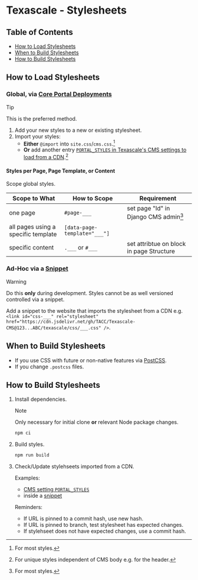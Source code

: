 # Texascale - Stylesheets

## Table of Contents

- [How to Load Stylesheets](#how-to-load-stylesheets)
- [When to Build Stylesheets](#when-to-build-stylesheets)
- [How to Build Stylesheets](#how-to-build-stylesheets)

## How to Load Stylesheets

### Global, via [Core Portal Deployments]

> [!TIP]
> This is the preferred method.

1. Add your new styles to a new or existing stylesheet.
2. Import your styles:
    - **Either** `@import` into `site.css`/`cms.css`.[^1]
    - **Or** add another entry [`PORTAL_STYLES` in Texascale's CMS settings to load from a CDN][PORTAL_STYLES].[^2]

[^1]: For most styles.
[^2]: For unique styles independent of CMS body e.g. for the header.

#### Styles per Page, Page Template, or Content

Scope global styles.

| Scope to What | How to Scope | Requirement |
| - | - | - |
| one page | `#page-___` | set page "Id" in Django CMS admin[^1] |
| all pages using a specific template | `[data-page-template="___"]` |
| specific content | `.___` or `#___` | set attribtue on block in page Structure |

[^1]: [Rendered as `<html>`'s `id` attribute.](https://github.com/TACC/Core-CMS/blob/v4.34.0/taccsite_cms/templates/base.html#L5)

### Ad-Hoc via a [Snippet][djangocms-snippet]

> [!WARNING]
> Do this **only** during development. Styles cannot be as well versioned controlled via a snippet.

Add a snippet to the website that imports the stylesheet from a CDN e.g. `<link id="css-___" rel="stylesheet" href="https://cdn.jsdelivr.net/gh/TACC/Texascale-CMS@123...ABC/texascale/css/___.css" />`.

## When to Build Stylesheets

- If you use CSS with future or non-native features via [PostCSS].
- If you change `.postcss` files.

## How to Build Stylesheets

1. Install dependencies.

    > [!NOTE]
    > Only necessary for initial clone **or** relevant Node package changes.

    ```sh
    npm ci
    ```

2. Build styles.

    ```sh
    npm run build
    ```

3. Check/Update stylehseets imported from a CDN.

    Examples:
    - [CMS setting `PORTAL_STYLES`][PORTAL_STYLES]
    - inside a [snippet](#ad-hoc-via-a-snippet)

    Reminders:
    - If URL is pinned to a commit hash, use new hash.
    - If URL is pinned to branch, test stylesheet has expected changes.
    - If stylehseet does not have expected changes, use a commit hash.

<!-- Link Aliases -->

[Core CMS]: https://github.com/TACC/Core-CMS
[Core Styles]: https://github.com/TACC/Core-Styles
[Core Portal Deployments]: https://github.com/TACC/Core-Portal-Deployments/blob/main/texascale/camino/cms.settings_custom.py

[PORTAL_STYLES]: https://github.com/TACC/Core-Portal-Deployments/blob/e7d2496/texascale/camino/cms.settings_custom.py#L57

[PostCSS]: https://postcss.org/
[djangocms-snippet]: https://github.com/django-cms/djangocms-snippet
